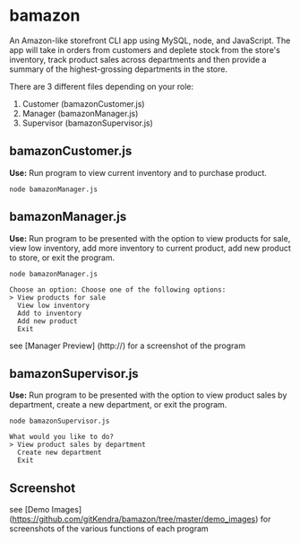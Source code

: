 # bamazon

An Amazon-like storefront CLI app using MySQL, node, and JavaScript. The app will take in orders from customers and deplete stock from the store's inventory, track product sales across departments and then provide a summary of the highest-grossing departments in the store.

There are 3 different files depending on your role:

1. Customer (bamazonCustomer.js)
2. Manager (bamazonManager.js)
3. Supervisor (bamazonSupervisor.js)

## bamazonCustomer.js
**Use:**
Run program to view current inventory and to purchase product.
```
node bamazonManager.js
```



## bamazonManager.js
**Use:**
Run program to be presented with the option to view products for sale, view low inventory, add more inventory to current product, add new product to store, or exit the program.

```
node bamazonManager.js
```
>
    Choose an option: Choose one of the following options:
    > View products for sale
      View low inventory
      Add to inventory
      Add new product
      Exit
see [Manager Preview] (http://) for a screenshot of the program

## bamazonSupervisor.js
**Use:**
Run program to be presented with the option to view product sales by department, create a new department, or exit the program.

```
node bamazonSupervisor.js
```
>
    What would you like to do?
    > View product sales by department
      Create new department
      Exit

## Screenshot
see [Demo Images] (https://github.com/gitKendra/bamazon/tree/master/demo_images) for screenshots of the various functions of each program
